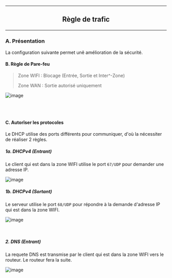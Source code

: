 --------------------------------------------------------------------------------------------------------------
## <p align='center'> Règle de trafic </p>
--------------------------------------------------------------------------------------------------------------
### A. Présentation
La configuration suivante permet unê amélioration de la sécurité.

#### B. Règle de Pare-feu
> Zone WIFI : Blocage (Entrée, Sortie et Inter^-Zone)
>
> Zone WAN : Sortie autorisé uniquement

![image](https://github.com/user-attachments/assets/67b67988-40e9-4a27-9db7-c609c9bae739)

<br />
<br />

#### C. Autorîser les protocoles
Le DHCP utilise des ports différents pour communiquer, d'où la nécessiter de réaliser 2 règles.

##### 1a. DHCPv4 (Entrant)
Le client qui est dans la zone WIFI utilise le port `67/UDP` pour demander une adresse IP.

![image](https://github.com/user-attachments/assets/7c76f1c3-c926-4171-8cdc-bf05486f5c22)

##### 1b. DHCPv4 (Sortant)
Le serveur utilise le port `68/UDP` pour répondre à la demande d'adresse IP qui est dans la zone WIFI.

![image](https://github.com/user-attachments/assets/12be971e-96f0-4ef1-830a-420adf900f95)

<br />

##### 2. DNS (Entrant)
La requete DNS est transmise par le client qui est dans la zone WIFI vers le routeur. Le routeur fera la suite.

![image](https://github.com/user-attachments/assets/ab5335b1-3527-4bb0-ac61-67ba3ff8a9a9)
